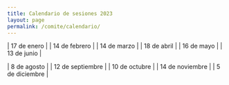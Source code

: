 ```yaml
---
title: Calendario de sesiones 2023
layout: page
permalink: /comite/calendario/
---
```



| 17 de enero | 
| 14 de febrero |
| 14 de marzo | 
| 18 de abril | 
| 16 de mayo |
| 13 de junio |

| 8 de agosto |
| 12 de septiembre |
| 10 de octubre | 
| 14 de noviembre |
| 5 de diciembre |



